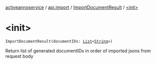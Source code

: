 [activeannoservice](../../index.md) / [api.import](../index.md) / [ImportDocumentResult](index.md) / [&lt;init&gt;](./-init-.md)

# &lt;init&gt;

`ImportDocumentResult(documentIDs: `[`List`](https://kotlinlang.org/api/latest/jvm/stdlib/kotlin.collections/-list/index.html)`<`[`String`](https://kotlinlang.org/api/latest/jvm/stdlib/kotlin/-string/index.html)`>)`

Return list of generated documentIDs in order of imported jsons from request body

